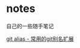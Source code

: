 # notes
自己的一些随手笔记

[git alias - 常用的git别名扩展](https://github.com/mysticfarer/notes/edit/master/README.md)
